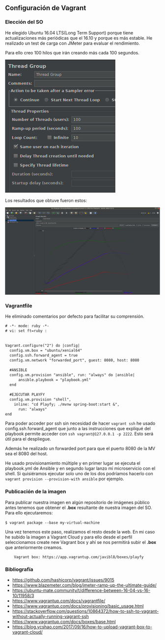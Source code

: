 ## Configuración de Vagrant

### Elección del SO

He elegido Ubuntu 16.04 LTS(Long Term Support) porque tiene actualizaciones más periódicas que
el 16.10 y porque es más estable. He realizado un test de carga con JMeter para evaluar el
rendimiento.

Para ello creo 100 hilos que irán creando más cada 100 segundos.

![configuracion JMeter](./img/threads.png)

Los resultados que obtuve fueron estos: 

![resultados](./img/loadtest-ub16.04lts.png)

### Vagrantfile
He eliminado comentarios por defecto para facilitar su comprensión.

~~~
# -*- mode: ruby -*-
# vi: set ft=ruby :


Vagrant.configure("2") do |config|
  config.vm.box = "ubuntu/xenial64"
  config.ssh.forward_agent = true
  config.vm.network "forwarded_port", guest: 8080, host: 8080

  #ANSIBLE
  config.vm.provision "ansible", run: "always" do |ansible|
	  ansible.playbook = "playbook.yml"
  end

  #EJECUTAR PLAYFY
  config.vm.provision "shell",
    inline: "cd Playfy; ./mvnw spring-boot:start &",
      run: "always"
end

~~~

Para poder acceder por ssh sin necesidad de hacer `vagrant ssh` he usado 
config.ssh.forward_agent que junto a las instrucciones que expliqué del playbook
permite acceder con `ssh vagrant@127.0.0.1 -p 2222`. Esto será útil para el despliegue.

Además he realizado un forwarded port para que el puerto 8080 de la MV sea el 8080
del host.

He usado provisionamiento múltiple y en primer lugar se ejecuta el playbook.yml de Ansible
y en segundo lugar lanzo mi microservicio con el shell. Si quisiéramos ejecutar solo uno
de los dos podríamos hacerlo con `vagrant provision --provision-with ansible` por ejemplo.

### Publicación de la imagen

Para publicar nuestra imagen en algún repositorio de imágenes público antes tenemos que 
obtener el **.box** resultante de nuestra imagen del SO. Para ello ejecutaremos:   
  
  `$ vagrant package --base my-virtual-machine`  

Una vez tenemos este paso, realizamos el resto desde la web. En mi caso he subido la imagen a 
Vagrant Cloud y para ello desde el perfil seleccionamos create new Vagrant box y ahí se nos 
permitirá subir el **.box** que anteriormente creamos.

~~~
    Vagrant box: https://app.vagrantup.com/javibl8/boxes/playfy
~~~
### Bibliografía

 - https://github.com/hashicorp/vagrant/issues/9015
 - https://www.blazemeter.com/blog/jmeter-ramp-up-the-ultimate-guide/
 - https://ubuntu-mate.community/t/difference-between-16-04-vs-16-10/11958/3
 - https://www.vagrantup.com/docs/vagrantfile/
 - https://www.vagrantup.com/docs/provisioning/basic_usage.html
 - https://stackoverflow.com/questions/10864372/how-to-ssh-to-vagrant-without-actually-running-vagrant-ssh
 - https://www.vagrantup.com/docs/boxes/base.html
 - https://blog.ycshao.com/2017/09/16/how-to-upload-vagrant-box-to-vagrant-cloud/